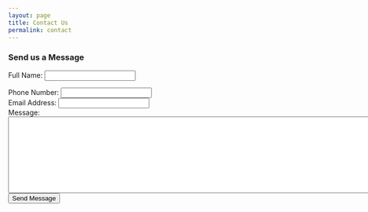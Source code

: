 ```yaml
---
layout: page
title: Contact Us
permalink: contact
---
```


<h3>Send us a Message</h3>
<form name="sentMessage" id="contactForm" novalidate action="https://formspree.io/{{ site.email }}" method="POST">
  <div class="control-group form-group">
      <div class="controls">
          <label>Full Name:</label>
          <input type="text" class="form-control" id="name" required data-validation-required-message="Please enter your name.">
          <p class="help-block"></p>
      </div>
  </div>
  <div class="control-group form-group">
      <div class="controls">
          <label>Phone Number:</label>
          <input type="tel" class="form-control" id="phone" required data-validation-required-message="Please enter your phone number.">
      </div>
  </div>
  <div class="control-group form-group">
      <div class="controls">
          <label>Email Address:</label>
          <input type="email" class="form-control" id="email" required data-validation-required-message="Please enter your email address.">
      </div>
  </div>
  <div class="control-group form-group">
      <div class="controls">
          <label>Message:</label>
          <textarea rows="10" cols="100" class="form-control" id="message" required data-validation-required-message="Please enter your message" maxlength="999" style="resize:none"></textarea>
      </div>
  </div>
  <div id="success"></div>
  <input type="hidden" name="_next" value="contact" />
  <!-- For success/fail messages -->
  <button type="submit" class="btn btn-primary">Send Message</button>
</form>
